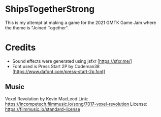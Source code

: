 # ShipsTogetherStrong
This is my attempt at making a game for the 2021 GMTK Game Jam where the theme is "Joined Together".

# Credits
- Sound effects were generated using jsfxr [https://sfxr.me/]
- Font used is Press Start 2P by Codeman38 [https://www.dafont.com/press-start-2p.font]

## Music
Voxel Revolution by Kevin MacLeod
Link: https://incompetech.filmmusic.io/song/7017-voxel-revolution
License: https://filmmusic.io/standard-license